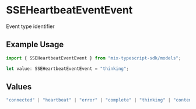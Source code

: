 # SSEHeartbeatEventEvent

Event type identifier

## Example Usage

```typescript
import { SSEHeartbeatEventEvent } from "mix-typescript-sdk/models";

let value: SSEHeartbeatEventEvent = "thinking";
```

## Values

```typescript
"connected" | "heartbeat" | "error" | "complete" | "thinking" | "content" | "tool" | "tool_execution_start" | "tool_execution_complete" | "permission" | "summarize"
```